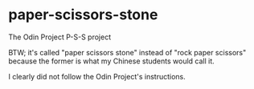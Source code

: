 # paper-scissors-stone
The Odin Project P-S-S project

BTW; it's called "paper scissors stone" instead of "rock paper scissors" because the former is what my Chinese students would call it.

I clearly did not follow the Odin Project's instructions.
